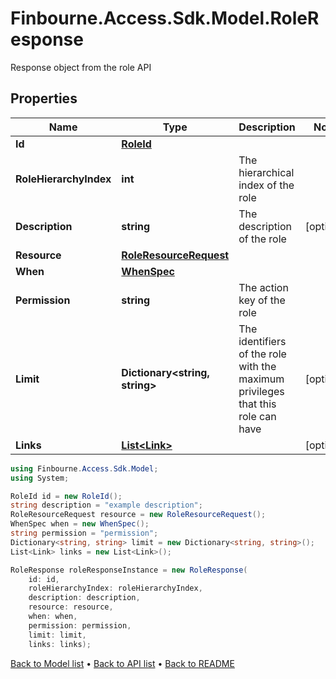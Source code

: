# Finbourne.Access.Sdk.Model.RoleResponse
Response object from the role API

## Properties

Name | Type | Description | Notes
------------ | ------------- | ------------- | -------------
**Id** | [**RoleId**](RoleId.md) |  | 
**RoleHierarchyIndex** | **int** | The hierarchical index of the role | 
**Description** | **string** | The description of the role | [optional] 
**Resource** | [**RoleResourceRequest**](RoleResourceRequest.md) |  | 
**When** | [**WhenSpec**](WhenSpec.md) |  | 
**Permission** | **string** | The action key of the role | 
**Limit** | **Dictionary&lt;string, string&gt;** | The identifiers of the role with the maximum privileges that this role can have | [optional] 
**Links** | [**List&lt;Link&gt;**](Link.md) |  | [optional] 

```csharp
using Finbourne.Access.Sdk.Model;
using System;

RoleId id = new RoleId();
string description = "example description";
RoleResourceRequest resource = new RoleResourceRequest();
WhenSpec when = new WhenSpec();
string permission = "permission";
Dictionary<string, string> limit = new Dictionary<string, string>();
List<Link> links = new List<Link>();

RoleResponse roleResponseInstance = new RoleResponse(
    id: id,
    roleHierarchyIndex: roleHierarchyIndex,
    description: description,
    resource: resource,
    when: when,
    permission: permission,
    limit: limit,
    links: links);
```

[Back to Model list](../README.md#documentation-for-models) &#8226; [Back to API list](../README.md#documentation-for-api-endpoints) &#8226; [Back to README](../README.md)
